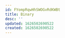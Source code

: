 ```yaml
---
id: FYompRqwHhSWOGvRdKWBt
title: Binary
desc: ''
updated: 1626502690522
created: 1626502690522
---
```


